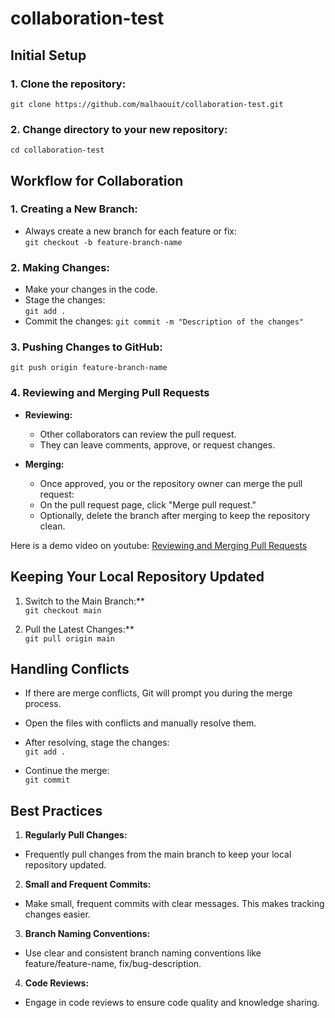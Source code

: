 # collaboration-test

## Initial Setup

### 1. Clone the repository:  
`git clone https://github.com/malhaouit/collaboration-test.git`  

### 2. Change directory to your new repository: 
`cd collaboration-test`  


## Workflow for Collaboration

### 1. Creating a New Branch:

- Always create a new branch for each feature or fix:  
`git checkout -b feature-branch-name`  

### 2. Making Changes:  
- Make your changes in the code.  
- Stage the changes:  
`git add .`  
- Commit the changes:
`git commit -m "Description of the changes"`  

### 3. Pushing Changes to GitHub:
`git push origin feature-branch-name`  

### 4. Reviewing and Merging Pull Requests
- **Reviewing:**  
	+ Other collaborators can review the pull request.
	+ They can leave comments, approve, or request changes.

- **Merging:**
	+ Once approved, you or the repository owner can merge the pull request:
	+ On the pull request page, click "Merge pull request."
	+ Optionally, delete the branch after merging to keep the repository clean.  

Here is a demo video on youtube:  [Reviewing and Merging Pull Requests](https://www.youtube.com/watch?v=k5D37W6h56o)  


## Keeping Your Local Repository Updated  

1. Switch to the Main Branch:**     
`git checkout main`  

2. Pull the Latest Changes:**  
`git pull origin main`  


## Handling Conflicts

- If there are merge conflicts, Git will prompt you during the merge process.  
- Open the files with conflicts and manually resolve them.  
- After resolving, stage the changes:  
`git add .`  

- Continue the merge:  
`git commit`  


## Best Practices

1. **Regularly Pull Changes:**  

- Frequently pull changes from the main branch to keep your local repository updated.  

2. **Small and Frequent Commits:**  

- Make small, frequent commits with clear messages. This makes tracking changes easier.  

3. **Branch Naming Conventions:**  

- Use clear and consistent branch naming conventions like feature/feature-name, fix/bug-description.  

4. **Code Reviews:**  

- Engage in code reviews to ensure code quality and knowledge sharing.  
